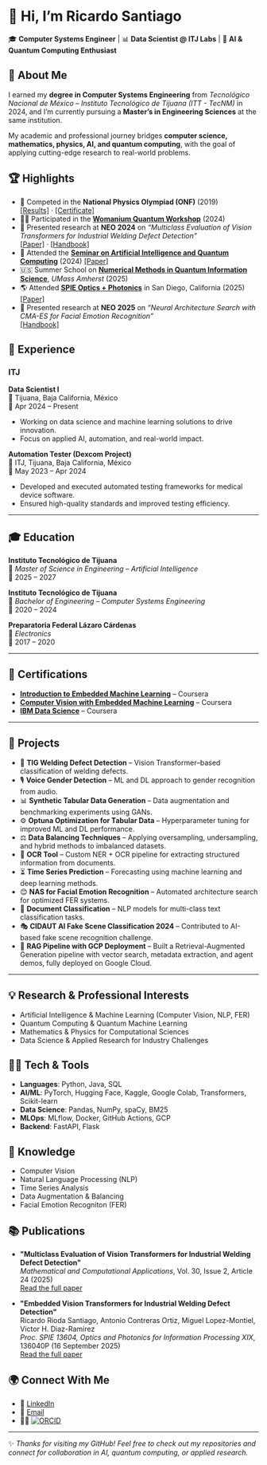 # 👋 Hi, I’m Ricardo Santiago

🎓 **Computer Systems Engineer** | 📊 **Data Scientist @ ITJ Labs** | 🔬 **AI & Quantum Computing Enthusiast**  

## 📖 About Me  
I earned my **degree in Computer Systems Engineering** from *Tecnológico Nacional de México – Instituto Tecnológico de Tijuana (ITT - TecNM)* in 2024, and I’m currently pursuing a **Master’s in Engineering Sciences** at the same institution.  

My academic and professional journey bridges **computer science, mathematics, physics, AI, and quantum computing**, with the goal of applying cutting-edge research to real-world problems.  

## 🏆 Highlights  
- 🧮 Competed in the **National Physics Olympiad (ONF)** (2019)  
  [[Results]](https://smf.mx/programas/olimpiada-nacional-de-fisica/resultados-onf-2019/) · [[Certificate]](https://drive.google.com/file/d/1OgZ0fkUbRoeafk9XuO3NhryNl4aSGUbb/view)
- 👩‍💻 Participated in the **[Womanium Quantum Workshop](https://youtu.be/UOsoAQIjyio?si=O5_4V_058RLKfMV-&t=7649)** (2024)
- 🤖 Presented research at **NEO 2024** on *“Multiclass Evaluation of Vision Transformers for Industrial Welding Defect Detection”*  
  [[Paper]](https://www.mdpi.com/2297-8747/30/2/24) · [[Handbook]](https://neo.cinvestav.mx/NEO2024/Documents/NEO2024HandBook.pdf)
- 🔬 Attended the **[Seminar on Artificial Intelligence and Quantum Computing](https://www.youtube.com/live/3Y85HQK902E?si=EbwPZj6qiJDMHEom&t=12142)** (2024) 
  [[Paper]](https://doi.org/10.1007/978-3-031-85614-3_18)
- 🇺🇸 Summer School on **[Numerical Methods in Quantum Information Science](https://www.linkedin.com/posts/ricardo-santiago-764718264_im-excited-to-share-that-ive-just-completed-activity-7353951483723145216-4WZa?utm_source=share&utm_medium=member_desktop&rcm=ACoAAEDj3zwBGfA2qzBy21vT_v3rXA5PDqgja_w)**, *UMass Amherst* (2025)  
- 🌎 Attended **[SPIE Optics + Photonics](https://www.linkedin.com/posts/ricardo-santiago-764718264_spie-optics-photonics-2025-excited-to-activity-7359634819422605313-WS1z?utm_source=share&utm_medium=member_desktop&rcm=ACoAAEDj3zwBGfA2qzBy21vT_v3rXA5PDqgja_w)** in San Diego, California (2025) [[Paper]](https://doi.org/10.1117/12.3063965)
- 🤖 Presented research at **NEO 2025** on *“Neural Architecture Search with CMA-ES for Facial Emotion Recognition”*  
  [[Handbook]](https://neo-workshop.com/Documents/NEO_book_of_abs_2025.pdf)

## 💼 Experience  

### **ITJ**  
**Data Scientist I**  
📍 Tijuana, Baja California, México  
📆 Apr 2024 – Present  

- Working on data science and machine learning solutions to drive innovation.  
- Focus on applied AI, automation, and real-world impact.  

**Automation Tester (Dexcom Project)**  
📍 ITJ, Tijuana, Baja California, México  
📆 May 2023 – Apr 2024  

- Developed and executed automated testing frameworks for medical device software.  
- Ensured high-quality standards and improved testing efficiency.  

---

## 🎓 Education  

**Instituto Tecnológico de Tijuana**  
📖 *Master of Science in Engineering – Artificial Intelligence*  
📆 2025 – 2027  

**Instituto Tecnológico de Tijuana**  
📖 *Bachelor of Engineering – Computer Systems Engineering*  
📆 2020 – 2024  

**Preparatoria Federal Lázaro Cárdenas**  
📖 *Electronics*  
📆 2017 – 2020  

---

## 📜 Certifications  

- [**Introduction to Embedded Machine Learning**](https://coursera.org/share/157d76d0c790026ac2a6ae43a9ea6301) – Coursera  
- [**Computer Vision with Embedded Machine Learning**](https://coursera.org/share/ab7b2f0caddbdd802105de6b620d33cd) – Coursera  
- [**IBM Data Science**](https://coursera.org/share/b25b267903636d0b27e30b6c40818fec) – Coursera  

---

## 🚀 Projects  

- 🔧 **TIG Welding Defect Detection** – Vision Transformer–based classification of welding defects.  
- 🎙️ **Voice Gender Detection** – ML and DL approach to gender recognition from audio.  
- 📊 **Synthetic Tabular Data Generation** – Data augmentation and benchmarking experiments using GANs.
- ⚙️ **Optuna Optimization for Tabular Data** – Hyperparameter tuning for improved ML and DL performance.  
- ⚖️ **Data Balancing Techniques** – Applying oversampling, undersampling, and hybrid methods to imbalanced datasets.  
- 📝 **OCR Tool** – Custom NER + OCR pipeline for extracting structured information from documents.  
- ⏳ **Time Series Prediction** – Forecasting using machine learning and deep learning methods.  
- 😊 **NAS for Facial Emotion Recognition** – Automated architecture search for optimized FER systems.  
- 📑 **Document Classification** – NLP models for multi-class text classification tasks.  
- 🎭 **CIDAUT AI Fake Scene Classification 2024** – Contributed to AI-based fake scene recognition challenge.  
- 🤖 **RAG Pipeline with GCP Deployment** – Built a Retrieval-Augmented Generation pipeline with vector search, metadata extraction, and agent demos, fully deployed on Google Cloud.  

---

## 💡 Research & Professional Interests  
- Artificial Intelligence & Machine Learning (Computer Vision, NLP, FER)  
- Quantum Computing & Quantum Machine Learning  
- Mathematics & Physics for Computational Sciences  
- Data Science & Applied Research for Industry Challenges  

## 🧑‍💻 Tech & Tools  
- **Languages**: Python, Java, SQL  
- **AI/ML**: PyTorch, Hugging Face, Kaggle, Google Colab, Transformers, Scikit-learn  
- **Data Science**: Pandas, NumPy, spaCy, BM25  
- **MLOps**: MLflow, Docker, GitHub Actions, GCP  
- **Backend**: FastAPI, Flask  

## 📖 Knowledge  
- Computer Vision  
- Natural Language Processing (NLP)  
- Time Series Analysis  
- Data Augmentation & Balancing
- Facial Emotion Recogniton (FER)  

## 📚 Publications
- **"Multiclass Evaluation of Vision Transformers for Industrial Welding Defect Detection"**  
  *Mathematical and Computational Applications*, Vol. 30, Issue 2, Article 24 (2025)  
  [Read the full paper](https://www.mdpi.com/2297-8747/30/2/24)

- **"Embedded Vision Transformers for Industrial Welding Defect Detection"**  
  Ricardo Rioda Santiago, Antonio Contreras Ortiz, Miguel Lopez-Montiel, Victor H. Diaz-Ramirez  
  *Proc. SPIE 13604, Optics and Photonics for Information Processing XIX*, 136040P (16 September 2025)  
  [Read the full paper](https://doi.org/10.1117/12.3063965)

## 🌍 Connect With Me  
- 💼 [LinkedIn](https://www.linkedin.com/in/ricardo-santiago-764718264/)  
- 📧 [Email](mailto:ricardosantiago1350@gmail.com)  
- 🧑‍🔬 [![ORCID](https://info.orcid.org/wp-content/uploads/2019/11/orcid_16x16.png)](https://orcid.org/0009-0008-9493-3501)

---

✨ _Thanks for visiting my GitHub! Feel free to check out my repositories and connect for collaboration in AI, quantum computing, or applied research._  
